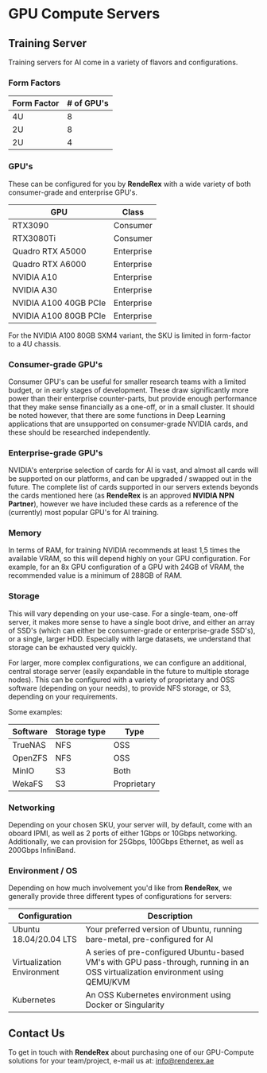 # GPU Compute Servers

## Training Server
Training servers for AI come in a variety of flavors and configurations.

### Form Factors

| Form Factor | # of GPU's |
| ---| -----|
| 4U | 8 |
| 2U | 8 |
| 2U | 4 |

### GPU's


These can be configured for you by **RendeRex** with a wide variety of both consumer-grade and enterprise GPU's.



| GPU | Class |
|---|---|
| RTX3090 | Consumer |
| RTX3080Ti | Consumer |
| Quadro RTX A5000 | Enterprise |
| Quadro RTX A6000 | Enterprise |
| NVIDIA A10 | Enterprise |
| NVIDIA A30 | Enterprise |
| NVIDIA A100 40GB PCIe | Enterprise |
| NVIDIA A100 80GB PCIe | Enterprise |

For the NVIDIA A100 80GB SXM4 variant, the SKU is limited in form-factor to a 4U chassis.

### Consumer-grade GPU's

Consumer GPU's can be useful for smaller research teams with a limited budget, or in early stages of development. These draw significantly more power
than their enterprise counter-parts, but provide enough performance that they make sense financially as a one-off, or in a small cluster. It should be
noted however, that there are some functions in Deep Learning applications that are unsupported on consumer-grade NVIDIA cards, and these should be
researched independently.

### Enterprise-grade GPU's

NVIDIA's enterprise selection of cards for AI is vast, and almost all cards will be supported on our platforms, and can be upgraded / swapped out in
the future. The complete list of cards supported in our servers extends beyonds the cards mentioned here (as **RendeRex** is an approved **NVIDIA NPN Partner**), however we have included these cards as a
reference of the (currently) most popular GPU's for AI training.

### Memory

In terms of RAM, for training NVIDIA recommends at least 1,5 times the available VRAM, so this will depend highly on your GPU configuration. For example,
for an 8x GPU configuration of a GPU with 24GB of VRAM, the recommended value is a minimum of 288GB of RAM.

### Storage

This will vary depending on your use-case. For a single-team, one-off server, it makes more sense to have a single boot drive, and either an array of
SSD's (which can either be consumer-grade or enterprise-grade SSD's), or a single, larger HDD. Especially with large datasets, we understand that storage
can be exhausted very quickly.

For larger, more complex configurations, we can configure an additional, central storage server (easily expandable in the future to multiple storage
nodes). This can be configured with a variety of proprietary and OSS software (depending on your needs), to provide NFS storage, or S3, depending
on your requirements.

Some examples:

| Software | Storage type | Type |
| --- | --- | --- |
| TrueNAS | NFS | OSS |
| OpenZFS | NFS | OSS |
| MinIO | S3 | Both |
| WekaFS | S3 | Proprietary |

### Networking
Depending on your chosen SKU, your server will, by default, come with an oboard IPMI, as well as 2 ports of either 1Gbps or 10Gbps networking.
Additionally, we can provision for 25Gbps, 100Gbps Ethernet, as well as 200Gbps InfiniBand.

### Environment / OS

Depending on how much involvement you'd like from **RendeRex**, we generally provide three different types of configurations for servers:

| Configuration | Description |
| --- | --- |
| Ubuntu 18.04/20.04 LTS | Your preferred version of Ubuntu, running bare-metal, pre-configured for AI |
| Virtualization Environment | A series of pre-configured Ubuntu-based VM's with GPU pass-through, running in an OSS virtualization environment using QEMU/KVM |
| Kubernetes | An OSS Kubernetes environment using Docker or Singularity |

## Contact Us
To get in touch with **RendeRex** about purchasing one of our GPU-Compute solutions for your team/project, e-mail us at: [info@renderex.ae](mailto:info@renderex.ae)
